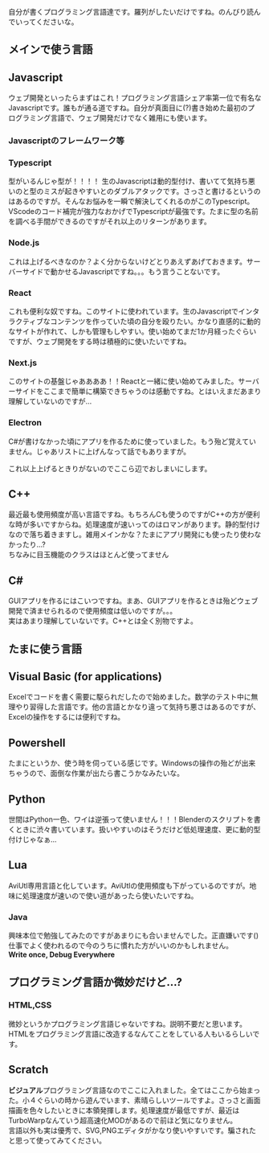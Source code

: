 自分が書くプログラミング言語達です。羅列がしたいだけですね。のんびり読んでいってくださいな。
## メインで使う言語
## Javascript
ウェブ開発といったらまずはこれ！プログラミング言語シェア率第一位で有名なJavascriptです。誰もが通る道ですね。自分が真面目に(?)書き始めた最初のプログラミング言語で、ウェブ開発だけでなく雑用にも使います。
### Javascriptのフレームワーク等
### Typescript
型がいるんじゃ型が！！！！  生のJavascriptは動的型付け、書いてて気持ち悪いのと型のミスが起きやすいとのダブルアタックです。さっさと書けるというのはあるのですが。そんなお悩みを一瞬で解決してくれるのがこのTypescript。VScodeのコード補完が強力なおかげでTypescriptが最強です。たまに型の名前を調べる手間ができるのですがそれ以上のリターンがあります。
### Node.js
これは上げるべきなのか？よく分からないけどとりあえずあげておきます。サーバーサイドで動かせるJavascriptですね。。。もう言うことないです。
### React
これも便利な奴ですね。このサイトに使われています。生のJavascriptでインタラクティブなコンテンツを作っていた頃の自分を殴りたい。かなり直感的に動的なサイトが作れて、しかも管理もしやすい。使い始めてまだ1か月経ったぐらいですが、ウェブ開発をする時は積極的に使いたいですね。
### Next.js
このサイトの基盤じゃああああ！！Reactと一緒に使い始めてみました。サーバーサイドをここまで簡単に構築できちゃうのは感動ですね。とはいえまだあまり理解していないのですが...
### Electron
C#が書けなかった頃にアプリを作るために使っていました。もう殆ど覚えていません。じゃあリストに上げんなって話でもありますが。  
  
これ以上上げるときりがないのでここら辺でおしまいにします。
## C++
最近最も使用頻度が高い言語ですね。もちろんCも使うのですがC++の方が便利な時が多いですからね。処理速度が速いってのはロマンがあります。静的型付けなので落ち着きますし。雑用メインかな？たまにアプリ開発にも使ったり使わなかったり...?  
ちなみに目玉機能のクラスはほとんど使ってません
## C#
GUIアプリを作るにはこいつですね。まあ、GUIアプリを作るときは殆どウェブ開発で済ませられるので使用頻度は低いのですが。。。  
実はあまり理解していないです。C++とは全く別物ですよ。  
## たまに使う言語
## Visual Basic (for applications)
Excelでコードを書く需要に駆られだしたので始めました。数学のテスト中に無理やり習得した言語です。他の言語とかなり違って気持ち悪さはあるのですが、Excelの操作をするには便利ですね。
## Powershell
たまにというか、使う時を伺っている感じです。Windowsの操作の殆どが出来ちゃうので、面倒な作業が出たら書こうかなみたいな。
## Python
世間はPython一色、ワイは逆張って使いません！！！Blenderのスクリプトを書くときに渋々書いています。扱いやすいのはそうだけど低処理速度、更に動的型付けじゃなぁ...
## Lua
AviUtl専用言語と化しています。AviUtlの使用頻度も下がっているのですが。地味に処理速度が速いので使い道があったら使いたいですね。
### Java
興味本位で勉強してみたのですがあまりにも合いませんでした。正直嫌いです()　仕事でよく使われるので今のうちに慣れた方がいいのかもしれません。  
**Write once, Debug Everywhere**
## プログラミング言語か微妙だけど...?
### HTML,CSS
微妙というかプログラミング言語じゃないですね。説明不要だと思います。HTMLをプログラミング言語に改造するなんてことをしている人もいるらしいです。
## Scratch
**ビジュアル**プログラミング言語なのでここに入れました。全てはここから始まった。小４ぐらいの時から遊んでいます、素晴らしいツールですよ。さっさと画面描画を色々したいときに本領発揮します。処理速度が最低ですが、最近はTurboWarpなんていう超高速化MODがあるので前ほど気になりません。  
言語以外も実は優秀で、SVG,PNGエディタがかなり使いやすいです。騙されたと思って使ってみてください。